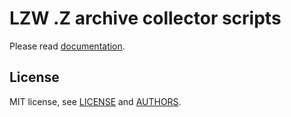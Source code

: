 # LZW .Z archive collector scripts

Please read [documentation](doc/archive-collector.txt).

## License

MIT license, see [LICENSE](LICENSE) and [AUTHORS](AUTHORS).
